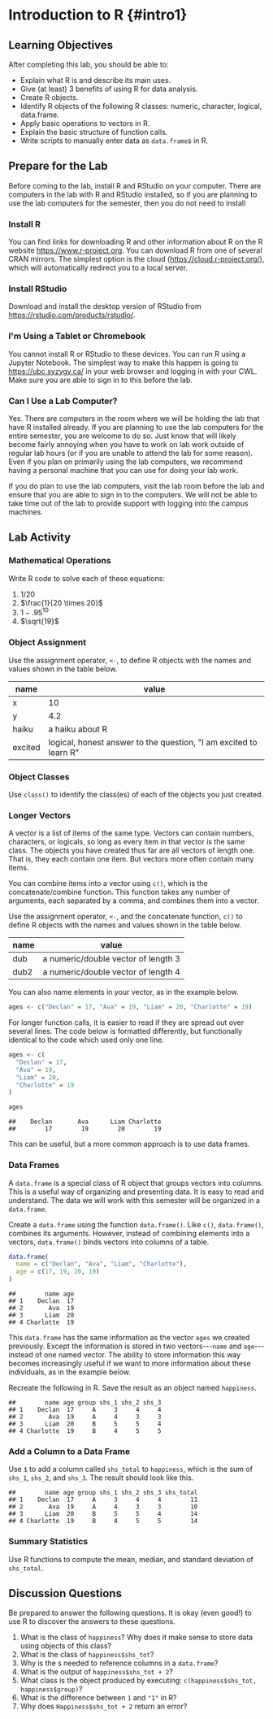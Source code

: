 # Introduction to R {#intro1}

## Learning Objectives

After completing this lab, you should be able to:

* Explain what R is and describe its main uses.
* Give (at least) 3 benefits of using R for data analysis.
* Create R objects.
* Identify R objects of the following R classes: numeric, character, logical, data.frame.
* Apply basic operations to vectors in R.
* Explain the basic structure of function calls.
* Write scripts to manually enter data as `data.frame`s in R.

## Prepare for the Lab

Before coming to the lab, install R and RStudio on your computer. There are computers in the lab with R and RStudio installed, so if you are planning to use the lab computers for the semester, then you do not need to install 

### Install R

You can find links for downloading R and other information about R on the R website https://www.r-project.org. You can download R from one of several CRAN mirrors. The simplest option is the cloud (https://cloud.r-project.org/), which will automatically redirect you to a local server.

### Install RStudio

Download and install the desktop version of RStudio from https://rstudio.com/products/rstudio/.

### I'm Using a Tablet or Chromebook

You cannot install R or RStudio to these devices. You can run R using a Jupyter Notebook. The simplest way to make this happen is going to https://ubc.syzygy.ca/ in your web browser and logging in with your CWL. Make sure you are able to sign in to this before the lab.

### Can I Use a Lab Computer?

Yes. There are computers in the room where we will be holding the lab that have R installed already. If you are planning to use the lab computers for the entire semester, you are welcome to do so. Just know that will likely become fairly annoying when you have to work on lab work outside of regular lab hours (or if you are unable to attend the lab for some reason). Even if you plan on primarily using the lab computers, we recommend having a personal machine that you can use for doing your lab work.

If you do plan to use the lab computers, visit the lab room before the lab and ensure that you are able to sign in to the computers. We will not be able to take time out of the lab to provide support with logging into the campus machines.

## Lab Activity

### Mathematical Operations

Write R code to solve each of these equations:

1. $1/20$
2. $\frac{1}{20 \times 20}$
3. $1 - .95^{10}$
4. $\sqrt{19}$

### Object Assignment

Use the assignment operator, `<-`, to define R objects with the names and values shown in the table below.

|name      |value                                                            |
|----------|-----------------------------------------------------------------|
|x         |10                                                               |
|y         |4.2                                                              |
|haiku     |a haiku about R                                                  |
|excited   |logical, honest answer to the question, "I am excited to learn R"|

### Object Classes

Use `class()` to identify the class(es) of each of the objects you just created.

### Longer Vectors

A vector is a list of items of the same type. Vectors can contain numbers, characters, or logicals, so long as every item in that vector is the same class. The objects you have created thus far are all vectors of length one. That is, they each contain one item. But vectors more often contain many items.

You can combine items into a vector using `c()`, which is the concatenate/combine function. This function takes any number of arguments, each separated by a comma, and combines them into a vector.

Use the assignment operator, `<-`, and the concatenate function, `c()` to define R objects with the names and values shown in the table below.

|name      |value                                                            |
|----------|-----------------------------------------------------------------|
|dub       |a numeric/double vector of length 3                              |
|dub2      |a numeric/double vector of length 4                              |

You can also name elements in your vector, as in the example below.


```r
ages <- c("Declan" = 17, "Ava" = 19, "Liam" = 20, "Charlotte" = 19)
```

For longer function calls, it is easier to read if they are spread out over several lines. The code below is formatted differently, but functionally identical to the code which used only one line.


```r
ages <- c(
  "Declan" = 17,
  "Ava" = 19,
  "Liam" = 20,
  "Charlotte" = 19
)
```


```r
ages
```

```
##    Declan       Ava      Liam Charlotte 
##        17        19        20        19
```

This can be useful, but a more common approach is to use data frames.

### Data Frames

A `data.frame` is a special class of R object that groups vectors into columns. This is a useful way of organizing and presenting data. It is easy to read and understand. The data we will work with this semester will be organized in a `data.frame`.

Create a `data.frame` using the function `data.frame()`. Like `c()`, `data.frame()`, combines its arguments. However, instead of combining elements into a vectors, `data.frame()` binds vectors into columns of a table.


```r
data.frame(
  name = c("Declan", "Ava", "Liam", "Charlotte"),
  age = c(17, 19, 20, 19)
)
```

```
##        name age
## 1    Declan  17
## 2       Ava  19
## 3      Liam  20
## 4 Charlotte  19
```

This `data.frame` has the same information as the vector `ages` we created previously. Except the information is stored in two vectors---`name` and `age`---instead of one named vector. The ability to store information this way becomes increasingly useful if we want to more information about these individuals, as in the example below.

Recreate the following in R. Save the result as an object named `happiness`.


```
##        name age group shs_1 shs_2 shs_3
## 1    Declan  17     A     3     4     4
## 2       Ava  19     A     4     3     3
## 3      Liam  20     B     5     5     4
## 4 Charlotte  19     B     4     5     5
```

### Add a Column to a Data Frame

Use `$` to add a column called `shs_total` to `happiness`, which is the sum of `shs_1`, `shs_2`, and `shs_3`. The result should look like this.


```
##        name age group shs_1 shs_2 shs_3 shs_total
## 1    Declan  17     A     3     4     4        11
## 2       Ava  19     A     4     3     3        10
## 3      Liam  20     B     5     5     4        14
## 4 Charlotte  19     B     4     5     5        14
```

### Summary Statistics

Use R functions to compute the mean, median, and standard deviation of `shs_total`.

## Discussion Questions

Be prepared to answer the following questions. It is okay (even good!) to use R to discover the answers to these questions.

1. What is the class of `happiness`? Why does it make sense to store data using objects of this class?
1. What is the class of `happiness$shs_tot`?
1. Why is the `$` needed to reference columns in a `data.frame`?
1. What is the output of `happiness$shs_tot + 2`?
1. What class is the object produced by executing: `c(happiness$shs_tot, happiness$group)`?
1. What is the difference between `1` and `"1"` in R?
1. Why does `Happiness$shs_tot + 2` return an error?
